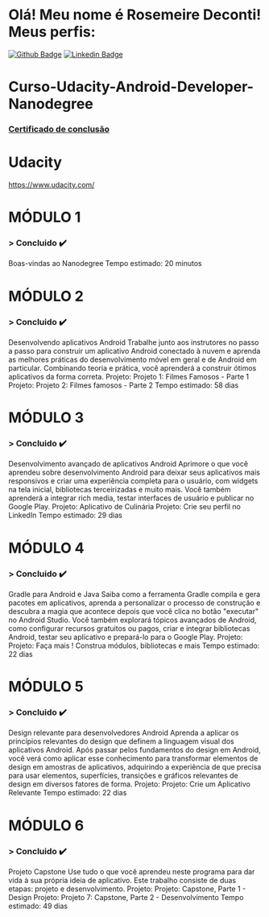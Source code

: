 # Olá! Meu nome é Rosemeire Deconti! Meus perfis:

[![Github Badge](https://img.shields.io/badge/-Github-000?style=flat-square&logo=Github&logoColor=white&link=https://github.com/fagnerpsantos)](https://github.com/rdeconti)
[![Linkedin Badge](https://img.shields.io/badge/-LinkedIn-blue?style=flat-square&logo=Linkedin&logoColor=white&link=https://www.linkedin.com/in/rdeconti/)](https://www.linkedin.com/in/rdeconti/)

# Curso-Udacity-Android-Developer-Nanodegree
### <a href="https://github.com/rdeconti/Curso-Udacity-Android-Developer-Nanodegree/blob/main/Certificado%20de%20conclus%C3%A3o%20-%20Udacity%20Android%20Developer%20Nanodegree.pdf">Certificado de conclusão</a>

# Udacity
https://www.udacity.com/

# MÓDULO 1
### > Concluido :heavy_check_mark:
Boas-vindas ao Nanodegree
Tempo estimado: 20 minutos

# MÓDULO 2
### > Concluido :heavy_check_mark:
Desenvolvendo aplicativos Android
Trabalhe junto aos instrutores no passo a passo para construir um aplicativo Android conectado à nuvem e aprenda as melhores práticas do desenvolvimento móvel em geral e de Android em particular. Combinando teoria e prática, você aprenderá a construir ótimos aplicativos da forma correta.
Projeto: Projeto 1: Filmes Famosos - Parte 1
Projeto: Projeto 2: Filmes famosos - Parte 2
Tempo estimado: 58 dias

# MÓDULO 3
### > Concluido :heavy_check_mark:
Desenvolvimento avançado de aplicativos Android
Aprimore o que você aprendeu sobre desenvolvimento Android para deixar seus aplicativos mais responsivos e criar uma experiência completa para o usuário, com widgets na tela inicial, bibliotecas terceirizadas e muito mais. Você também aprenderá a integrar rich media, testar interfaces de usuário e publicar no Google Play.
Projeto: Aplicativo de Culinária
Projeto: Crie seu perfil no LinkedIn
Tempo estimado: 29 dias

# MÓDULO 4
### > Concluido :heavy_check_mark:
Gradle para Android e Java
Saiba como a ferramenta Gradle compila e gera pacotes em aplicativos, aprenda a personalizar o processo de construção e descubra a magia que acontece depois que você clica no botão "executar" no Android Studio. Você também explorará tópicos avançados de Android, como configurar recursos gratuitos ou pagos, criar e integrar bibliotecas Android, testar seu aplicativo e prepará-lo para o Google Play.
Projeto: Projeto: Faça mais ! Construa módulos, bibliotecas e mais
Tempo estimado: 22 dias

# MÓDULO 5
### > Concluido :heavy_check_mark:
Design relevante para desenvolvedores Android
Aprenda a aplicar os princípios relevantes do design que definem a linguagem visual dos aplicativos Android. Após passar pelos fundamentos do design em Android, você verá como aplicar esse conhecimento para transformar elementos de design em amostras de aplicativos, adquirindo a experiência de que precisa para usar elementos, superfícies, transições e gráficos relevantes de design em diversos fatores de forma.
Projeto: Projeto: Crie um Aplicativo Relevante
Tempo estimado: 22 dias

# MÓDULO 6
### > Concluido :heavy_check_mark:
Projeto Capstone
Use tudo o que você aprendeu neste programa para dar vida à sua própria ideia de aplicativo. Este trabalho consiste de duas etapas: projeto e desenvolvimento.
Projeto: Projeto: Capstone, Parte 1 - Design
Projeto: Projeto 7: Capstone, Parte 2 - Desenvolvimento
Tempo estimado: 49 dias
